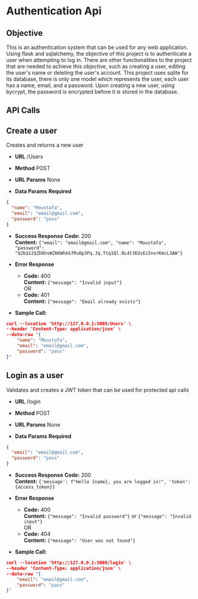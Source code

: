 # Authentication Api

## Objective
This is an authentication system that can be used for any web application. Using flask and sqlalchemy, the objective of this project is to authenticate a user when attempting to log in. There are other functionalities to the project that are needed to achieve this objective, such as creating a user, editing the user's name or deleting the user's account. This project uses sqlite for its database, there is only one model which represents the user, each user has a name, email, and a password. Upon creating a new user, using bycrypt, the password is encrypted before it is stored in the database.

## API Calls

**Create a user**
----
Creates and returns a new user

* **URL**
/Users

* **Method**
POST

* **URL Params**
None

* **Data Params**
**Required**
```json
{
  "name": "Moustafa",
  "email": "email@gmail.com",
  "password": "pass"
}
```

* **Success Response**
**Code:** 200 <br />
**Content:** `{"email": "email@gmail.com", "name": "Moustafa", "password": "$2b$12$ZD6hvWZKKWhkGfRu0p3Pq.Jq.Ttq1Ql.0L4t3EUvEi5nvrKmcL3AW"}`

* **Error Response**
  * **Code:** 400 <br />
  **Content:** `{"message": "Invalid input"}` <br />
  OR
  * **Code:** 401 <br />
  **Content:** `{"message": "Email already exists"}`
    
* **Sample Call:** <br />
```json
curl --location 'http://127.0.0.1:5000/Users' \
--header 'Content-Type: application/json' \
--data-raw '{
    "name": "Moustafa",
    "email": "email@gmail.com",
    "password": "pass"
}'
```


**Login as a user**
----
Validates and creates a JWT token that can be used for protected api calls

* **URL**
/login

* **Method**
POST

* **URL Params**
None

* **Data Params**
**Required**
```json
{
  "email": "email@gmail.com",
  "password": "pass"
}
```

* **Success Response**
**Code:** 200 <br />
**Content:** `{'message': f"Hello {name}, you are logged in!", 'token': {access_token}}`

* **Error Response**
  * **Code:** 400 <br />
  **Content:** `{"message": "Invalid password"}` or  `{"message": "Invalid input"}` <br />
  OR
  * **Code:** 404 <br />
  **Content:** `{"message": "User was not found"}`
    
* **Sample Call:** <br />
```json
curl --location 'http://127.0.0.1:5000/login' \
--header 'Content-Type: application/json' \
--data-raw '{
    "email": "email@gmail.com",
    "password": "pass"
}'
```
